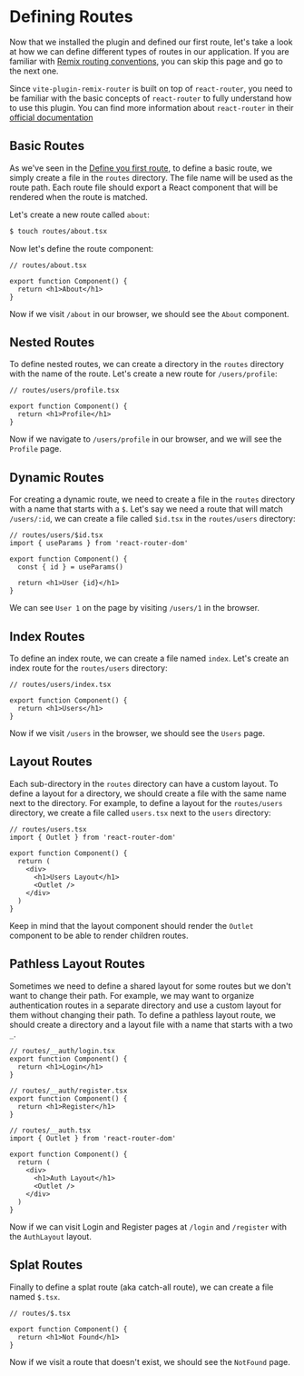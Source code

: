 # Defining Routes

Now that we installed the plugin and defined our first route, let's take a look
at how we can define different types of routes in our application. If you are
familiar with
[Remix routing conventions](https://remix.run/docs/en/v1/file-conventions/routes-files),
you can skip this page and go to the next one.

Since `vite-plugin-remix-router` is built on top of `react-router`, you need to
be familiar with the basic concepts of `react-router` to fully understand how to
use this plugin. You can find more information about `react-router` in their
[official documentation](https://reactrouter.com/en/main/start/concepts)

## Basic Routes

As we've seen in the
[Define you first route](/guides/getting-started.html#step-2-define-your-first-route),
to define a basic route, we simply create a file in the `routes` directory. The
file name will be used as the route path. Each route file should export a React
component that will be rendered when the route is matched.

Let's create a new route called `about`:

```bash
$ touch routes/about.tsx
```

Now let's define the route component:

```tsx
// routes/about.tsx

export function Component() {
  return <h1>About</h1>
}
```

Now if we visit `/about` in our browser, we should see the `About` component.

## Nested Routes

To define nested routes, we can create a directory in the `routes` directory
with the name of the route. Let's create a new route for `/users/profile`:

```tsx
// routes/users/profile.tsx

export function Component() {
  return <h1>Profile</h1>
}
```

Now if we navigate to `/users/profile` in our browser, and we will see the
`Profile` page.

## Dynamic Routes

For creating a dynamic route, we need to create a file in the `routes` directory
with a name that starts with a `$`. Let's say we need a route that will match
`/users/:id`, we can create a file called `$id.tsx` in the `routes/users`
directory:

```tsx
// routes/users/$id.tsx
import { useParams } from 'react-router-dom'

export function Component() {
  const { id } = useParams()

  return <h1>User {id}</h1>
}
```

We can see `User 1` on the page by visiting `/users/1` in the browser.

## Index Routes

To define an index route, we can create a file named `index`. Let's create an
index route for the `routes/users` directory:

```tsx
// routes/users/index.tsx

export function Component() {
  return <h1>Users</h1>
}
```

Now if we visit `/users` in the browser, we should see the `Users` page.

## Layout Routes

Each sub-directory in the `routes` directory can have a custom layout. To define
a layout for a directory, we should create a file with the same name next to the
directory. For example, to define a layout for the `routes/users` directory, we
create a file called `users.tsx` next to the `users` directory:

```tsx
// routes/users.tsx
import { Outlet } from 'react-router-dom'

export function Component() {
  return (
    <div>
      <h1>Users Layout</h1>
      <Outlet />
    </div>
  )
}
```

Keep in mind that the layout component should render the `Outlet` component to
be able to render children routes.

## Pathless Layout Routes

Sometimes we need to define a shared layout for some routes but we don't want to
change their path. For example, we may want to organize authentication routes in
a separate directory and use a custom layout for them without changing their
path. To define a pathless layout route, we should create a directory and a
layout file with a name that starts with a two `_`.

```tsx
// routes/__auth/login.tsx
export function Component() {
  return <h1>Login</h1>
}

// routes/__auth/register.tsx
export function Component() {
  return <h1>Register</h1>
}

// routes/__auth.tsx
import { Outlet } from 'react-router-dom'

export function Component() {
  return (
    <div>
      <h1>Auth Layout</h1>
      <Outlet />
    </div>
  )
}
```

Now if we can visit Login and Register pages at `/login` and `/register` with
the `AuthLayout` layout.

## Splat Routes

Finally to define a splat route (aka catch-all route), we can create a file
named `$.tsx`.

```tsx
// routes/$.tsx

export function Component() {
  return <h1>Not Found</h1>
}
```

Now if we visit a route that doesn't exist, we should see the `NotFound` page.
